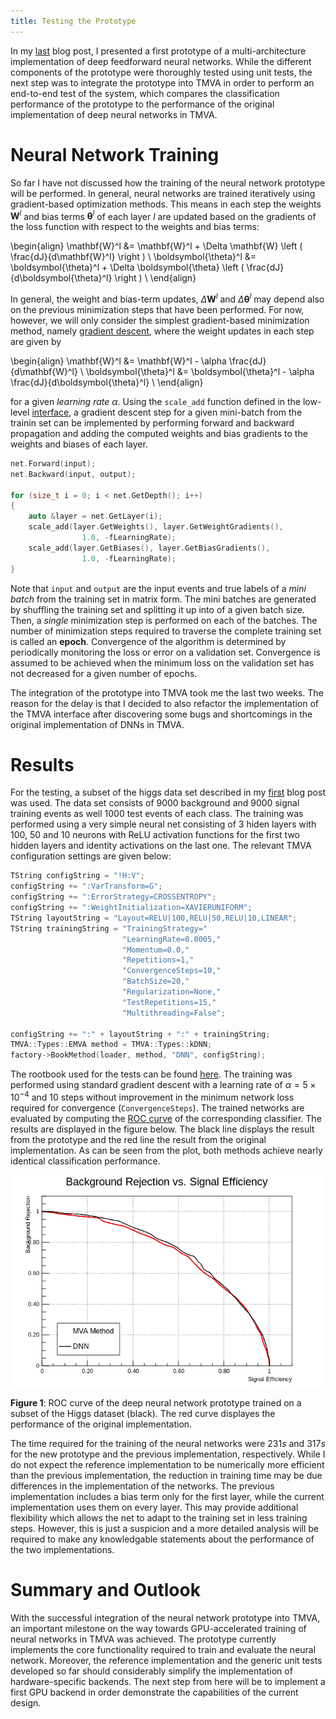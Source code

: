 ```yaml
---
title: Testing the Prototype
---
```


In my [last](./2016-06-14-a-first-prototype.md) blog post, I presented
a first prototype of a multi-architecture implementation of deep feedforward
neural networks. While the different components of the prototype were
thoroughly tested using unit tests, the next step was to integrate the
prototype into TMVA in order to  perform an end-to-end test of the system, which
compares the classification performance of the prototype to the performance of the
original implementation of deep neural networks in TMVA.

# Neural Network Training

So far I have not discussed how the training of the neural network prototype
will be performed. In general, neural networks are trained iteratively using
gradient-based optimization methods. This means in each step the weights
$\mathbf{W}^l$ and bias terms $\boldsymbol{\theta}^l$ of each layer $l$ are updated
based on the gradients of the loss function with respect to the weights and bias
terms:

\begin{align}
    \mathbf{W}^l &= \mathbf{W}^l + \Delta \mathbf{W} \left ( \frac{dJ}{d\mathbf{W}^l} \right ) \\
    \boldsymbol{\theta}^l &= \boldsymbol{\theta}^l + \Delta \boldsymbol{\theta} \left ( \frac{dJ}{d\boldsymbol{\theta}^l} \right ) \\
\end{align}

In general, the weight and bias-term updates, $\Delta \mathbf{W}^l$ and
$\Delta\boldsymbol{\theta}^l$ may depend also on the previous minimization steps that
have been performed. For now, however, we will only consider the simplest
gradient-based minimization method, namely
[gradient descent](https://en.wikipedia.org/wiki/Gradient_descent), where
the weight updates in each step are given by

\begin{align}
    \mathbf{W}^l &= \mathbf{W}^l - \alpha \frac{dJ}{d\mathbf{W}^l} \\
    \boldsymbol{\theta}^l &= \boldsymbol{\theta}^l - \alpha \frac{dJ}{d\boldsymbol{\theta}^l} \\
\end{align}

for a given *learning rate* $\alpha$.  Using the `scale_add` function
defined in the low-level
[interface](./2016-06-14-a-first-prototype.md), a gradient descent
step for a given mini-batch from the trainin set can be implemented by
performing forward and backward propagation and adding the computed
weights and bias gradients to the weights and biases of each layer.

```c++
net.Forward(input);
net.Backward(input, output);

for (size_t i = 0; i < net.GetDepth(); i++)
{
    auto &layer = net.GetLayer(i);
    scale_add(layer.GetWeights(), layer.GetWeightGradients(),
                1.0, -fLearningRate);
    scale_add(layer.GetBiases(), layer.GetBiasGradients(),
                1.0, -fLearningRate);
}
```
Note that `input` and `output` are the input events and true
labels of a *mini batch* from the training set in matrix form. The mini batches are
generated by shuffling the training set and splitting it up into
of a given batch size.  Then, a *single* minimization
step is performed on each of the batches. The number of minimization
steps required to traverse the complete training set is
called an **epoch**. Convergence of the algorithm is determined by
periodically monitoring the loss or error on a validation
set. Convergence is assumed to be achieved when the minimum loss on the validation
set has not decreased for a given number of epochs.

The integration of the prototype into TMVA took me the last two weeks. The reason
for the delay is that I decided to also refactor the implementation of the
TMVA interface after discovering some bugs and shortcomings in the original
implementation of DNNs in TMVA.

# Results

For the testing, a subset of the higgs data set described in my
[first](./2016-04-28-tmva-dnn-1.md) blog post was used. The data set consists
of 9000 background and 9000 signal training events as well 1000 test
events of each class. The training was performed using a very simple neural net
consisting of 3 hiden layers with 100, 50 and 10 neurons with ReLU activation
functions for the first two hidden layers and identity activations on the last
one. The relevant TMVA configuration settings are given below:

```c++
TString configString = "!H:V";
configString += ":VarTransform=G";
configString += ":ErrorStrategy=CROSSENTROPY";
configString += ":WeightInitialization=XAVIERUNIFORM";
TString layoutString = "Layout=RELU|100,RELU|50,RELU|10,LINEAR";
TString trainingString = "TrainingStrategy="
                         "LearningRate=0.0005,"
                         "Momentum=0.0,"
                         "Repetitions=1,"
                         "ConvergenceSteps=10,"
                         "BatchSize=20,"
                         "Regularization=None,"
                         "TestRepetitions=15,"
                         "Multithreading=False";

configString += ":" + layoutString + ":" + trainingString;
TMVA::Types::EMVA method = TMVA::Types::kDNN;
factory->BookMethod(loader, method, "DNN", configString);
```

The rootbook used for the tests can be found 
[here](https://github.com/simonpf/rootbooks/blob/master/TMVA%20DNN.ipynb). The
training was performed using standard gradient descent with a learning rate
of $\alpha = 5 \times 10^{-4}$ and 10 steps without improvement in the minimum
network loss required for convergence (`ConvergenceSteps`). The trained networks
are evaluated by computing the [ROC curve](https://en.wikipedia.org/wiki/Receiver_operating_characteristic) of the corresponding classifier. The results are displayed in
the figure below. The black line displays the result from the prototype and the red
line the result from the original implementation. As can be seen from the plot,
both methods achieve nearly identical classification performance.

<div class="figure">
<img src="../images/roc_test_1.png" alt="Figure 1: ROC curve of the deep neural network
prototype trained on a subset of the Higgs dataset (black). The red curve displayes the
performance of the original implementation." style="width: 500px;" >
<p class="caption"><strong>Figure 1</strong>: ROC curve of the deep neural network
prototype trained on a subset of the Higgs dataset (black). The red curve displayes the
performance of the original implementation.</p>
</div>

The time required for the training of the neural networks were $231 s$ and $317 s$
 for the new prototype and the previous implementation, respectively. While
I do not expect the reference implementation to be numerically more efficient than
the previous implementation, the reduction in training time may be due differences
in the implementation of the networks. The previous implementation includes a
bias term only for the first layer, while the current implementation uses them on
every layer. This may provide additional flexibility which allows the net to adapt
to the training set in less training steps. However, this is just a suspicion and
a more detailed analysis will be required to make any knowledgable statements about
the performance of the two implementations.

# Summary and Outlook

With the successful integration of the neural network prototype into
TMVA, an important milestone on the way towards GPU-accelerated
training of neural networks in TMVA was achieved. The prototype
currently implements the core functionality required to train and
evaluate the neural network. Moreover, the reference implementation
and the generic unit tests developed so far should considerably
simplify the implementation of hardware-specific backends. The next
step from here will be to implement a first GPU backend in order demonstrate
the capabilities of the current design.
